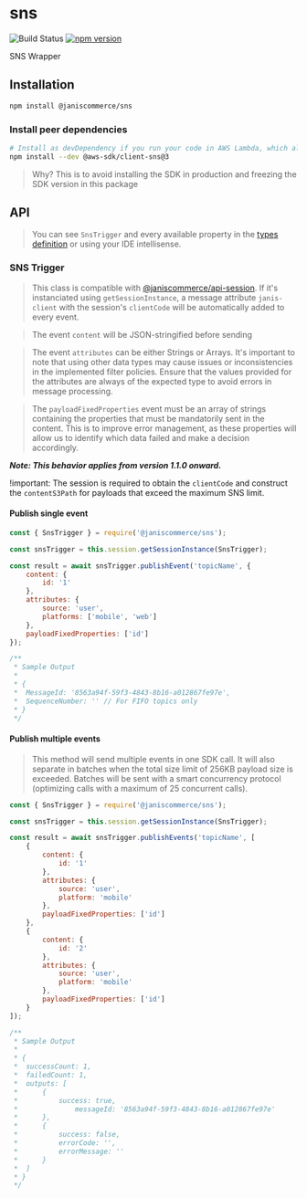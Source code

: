 # sns

![Build Status](https://github.com/janis-commerce/sns/workflows/Build%20Status/badge.svg)
[![npm version](https://badge.fury.io/js/%40janiscommerce%2Fsns.svg)](https://www.npmjs.com/package/@janiscommerce/sns)

SNS Wrapper

## Installation
```sh
npm install @janiscommerce/sns
```

### Install peer dependencies
```sh
# Install as devDependency if you run your code in AWS Lambda, which already includes the SDK
npm install --dev @aws-sdk/client-sns@3
```

> Why? This is to avoid installing the SDK in production and freezing the SDK version in this package

## API

> You can see `SnsTrigger` and every available property in the [types definition](types/sns-trigger.d.ts) or using your IDE intellisense.

### SNS Trigger

> This class is compatible with [@janiscommerce/api-session](https://npmjs.com/@janiscommerce/api-session). If it's instanciated using `getSessionInstance`, a message attribute `janis-client` with the session's `clientCode` will be automatically added to every event.

> The event `content` will be JSON-stringified before sending

> The event `attributes` can be either Strings or Arrays.  It's important to note that using other data types may cause issues or inconsistencies in the implemented filter policies. Ensure that the values provided for the attributes are always of the expected type to avoid errors in message processing.

> The `payloadFixedProperties` event must be an array of strings containing the properties that must be mandatorily sent in the content. This is to improve error management, as these properties will allow us to identify which data failed and make a decision accordingly.

***Note: This behavior applies from version 1.1.0 onward.***

!important: The session is required to obtain the `clientCode` and construct the `contentS3Path` for payloads that exceed the maximum SNS limit.

#### Publish single event

```js
const { SnsTrigger } = require('@janiscommerce/sns');

const snsTrigger = this.session.getSessionInstance(SnsTrigger);

const result = await snsTrigger.publishEvent('topicName', {
	content: {
		id: '1'
	},
	attributes: {
		source: 'user',
		platforms: ['mobile', 'web']
	},
	payloadFixedProperties: ['id']
});

/**
 * Sample Output
 *
 * {
 * 	MessageId: '8563a94f-59f3-4843-8b16-a012867fe97e',
 * 	SequenceNumber: '' // For FIFO topics only
 * }
 */
```

#### Publish multiple events

> This method will send multiple events in one SDK call. It will also separate in batches when the total size limit of 256KB payload size is exceeded. Batches will be sent with a smart concurrency protocol (optimizing calls with a maximum of 25 concurrent calls).

```js
const { SnsTrigger } = require('@janiscommerce/sns');

const snsTrigger = this.session.getSessionInstance(SnsTrigger);

const result = await snsTrigger.publishEvents('topicName', [
	{
		content: {
			id: '1'
		},
		attributes: {
			source: 'user',
			platform: 'mobile'
		},
		payloadFixedProperties: ['id']
	},
	{
		content: {
			id: '2'
		},
		attributes: {
			source: 'user',
			platform: 'mobile'
		},
		payloadFixedProperties: ['id']
	}
]);

/**
 * Sample Output
 *
 * {
 * 	successCount: 1,
 * 	failedCount: 1,
 * 	outputs: [
 * 		{
 * 			success: true,
 *				messageId: '8563a94f-59f3-4843-8b16-a012867fe97e'
 * 		},
 * 		{
 * 			success: false,
 * 			errorCode: '',
 * 			errorMessage: ''
 * 		}
 * 	]
 * }
 */
```
